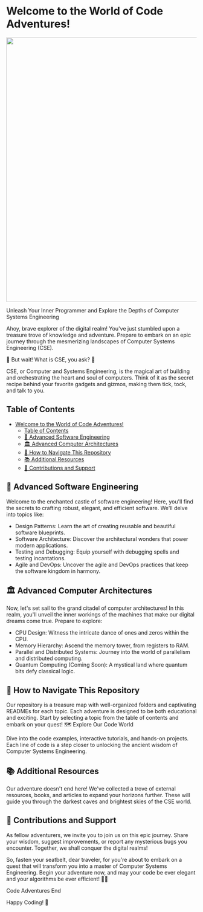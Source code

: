 # Welcome to the World of Code Adventures!

<div id="header">
  <img src="https://comicmess.com/at-fix.gif" width="700"/>
</div>

Unleash Your Inner Programmer and Explore the Depths of Computer Systems Engineering

Ahoy, brave explorer of the digital realm! You've just stumbled upon a treasure trove of knowledge and adventure. Prepare to embark on an epic journey through the mesmerizing landscapes of Computer Systems Engineering (CSE).

🚀 But wait! What is CSE, you ask? 🚀

CSE, or Computer and Systems Engineering, is the magical art of building and orchestrating the heart and soul of computers. Think of it as the secret recipe behind your favorite gadgets and gizmos, making them tick, tock, and talk to you.

## Table of Contents
- [Welcome to the World of Code Adventures!](#welcome-to-the-world-of-code-adventures)
  - [Table of Contents](#table-of-contents)
  - [🏰 Advanced Software Engineering](#-advanced-software-engineering)
  - [🏛️ Advanced Computer Architectures](#️-advanced-computer-architectures)
  - [🌟 How to Navigate This Repository](#-how-to-navigate-this-repository)
  - [📚 Additional Resources](#-additional-resources)
  - [🔧 Contributions and Support](#-contributions-and-support)

## 🏰 Advanced Software Engineering

Welcome to the enchanted castle of software engineering! Here, you'll find the secrets to crafting robust, elegant, and efficient software. We'll delve into topics like:

- Design Patterns: Learn the art of creating reusable and beautiful software blueprints.
- Software Architecture: Discover the architectural wonders that power modern applications.
- Testing and Debugging: Equip yourself with debugging spells and testing incantations.
- Agile and DevOps: Uncover the agile and DevOps practices that keep the software kingdom in harmony.

## 🏛️ Advanced Computer Architectures

Now, let's set sail to the grand citadel of computer architectures! In this realm, you'll unveil the inner workings of the machines that make our digital dreams come true. Prepare to explore:

- CPU Design: Witness the intricate dance of ones and zeros within the CPU.
- Memory Hierarchy: Ascend the memory tower, from registers to RAM.
- Parallel and Distributed Systems: Journey into the world of parallelism and distributed computing.
- Quantum Computing (Coming Soon): A mystical land where quantum bits defy classical logic.

## 🌟 How to Navigate This Repository

Our repository is a treasure map with well-organized folders and captivating READMEs for each topic. Each adventure is designed to be both educational and exciting. Start by selecting a topic from the table of contents and embark on your quest!
🗺️ Explore Our Code World

Dive into the code examples, interactive tutorials, and hands-on projects. Each line of code is a step closer to unlocking the ancient wisdom of Computer Systems Engineering.

## 📚 Additional Resources

Our adventure doesn't end here! We've collected a trove of external resources, books, and articles to expand your horizons further. These will guide you through the darkest caves and brightest skies of the CSE world.

## 🔧 Contributions and Support

As fellow adventurers, we invite you to join us on this epic journey. Share your wisdom, suggest improvements, or report any mysterious bugs you encounter. Together, we shall conquer the digital realms!

So, fasten your seatbelt, dear traveler, for you're about to embark on a quest that will transform you into a master of Computer Systems Engineering. Begin your adventure now, and may your code be ever elegant and your algorithms be ever efficient! 🚀🌟

Code Adventures End

Happy Coding! 🎉